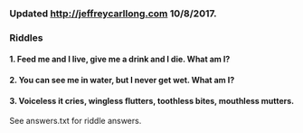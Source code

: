 ### Updated http://jeffreycarllong.com 10/8/2017.


### Riddles 

#### 1. Feed me and I live, give me a drink and I die. What am I?

#### 2. You can see me in water, but I never get wet. What am I?

#### 3. Voiceless it cries, wingless flutters, toothless bites, mouthless mutters.

See answers.txt for riddle answers.
